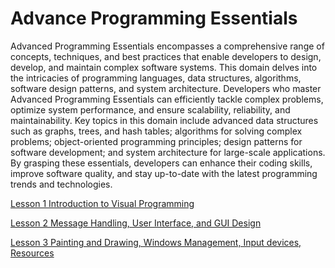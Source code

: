 # Advance Programming Essentials
Advanced Programming Essentials encompasses a comprehensive range of concepts, techniques, and best practices that enable developers to design, develop, and maintain complex software systems. This domain delves into the intricacies of programming languages, data structures, algorithms, software design patterns, and system architecture. Developers who master Advanced Programming Essentials can efficiently tackle complex problems, optimize system performance, and ensure scalability, reliability, and maintainability. Key topics in this domain include advanced data structures such as graphs, trees, and hash tables; algorithms for solving complex problems; object-oriented programming principles; design patterns for software development; and system architecture for large-scale applications. By grasping these essentials, developers can enhance their coding skills, improve software quality, and stay up-to-date with the latest programming trends and technologies.

[Lesson 1 Introduction to Visual Programming](Lesson_01/Readme.md)

[Lesson 2 Message Handling, User Interface, and GUI Design](Lesson_02/Readme.md)

[Lesson 3 Painting and Drawing, Windows Management, Input devices, Resources](Lesson_03/Readme.md)
